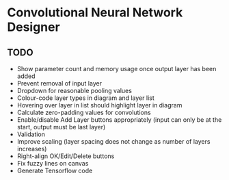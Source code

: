 #  Convolutional Neural Network Designer

## TODO
* Show parameter count and memory usage once output layer has been added
* Prevent removal of input layer
* Dropdown for reasonable pooling values
* Colour-code layer types in diagram and layer list
* Hovering over layer in list should highlight layer in diagram
* Calculate zero-padding values for convolutions
* Enable/disable Add Layer buttons appropriately (input can only be at the start, output must be last layer)
* Validation
* Improve scaling (layer spacing does not change as number of layers increases)
* Right-align OK/Edit/Delete buttons
* Fix fuzzy lines on canvas
* Generate Tensorflow code
